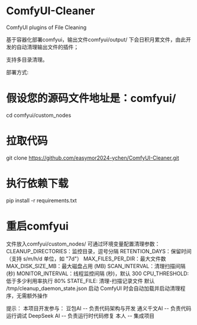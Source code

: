 # ComfyUI-Cleaner
ComfyUI plugins of File Cleaning

基于容器化部署comfyui，输出文件comfyui/output/ 下会日积月累文件，由此开发的自动清理输出文件的插件；

支持多目录清理。

部署方式:
# 假设您的源码文件地址是：comfyui/
cd comfyui/custom_nodes

# 拉取代码
git clone https://github.com/easymor2024-ychen/ComfyUI-Cleaner.git

# 执行依赖下载
pip install -r requirements.txt

# 重启comfyui

文件放入comfyui/custom_nodes/
可通过环境变量配置清理参数：
    CLEANUP_DIRECTORIES：监控目录，逗号分隔
    RETENTION_DAYS：保留时间（支持 s/m/h/d 单位，如 "7d"）
    MAX_FILES_PER_DIR：最大文件数
    MAX_DISK_SIZE_MB：最大磁盘占用 (MB)
    SCAN_INTERVAL：清理扫描间隔 (秒)
    MONITOR_INTERVAL：线程监控间隔 (秒)，默认 300
    CPU_THRESHOLD: 低于多少利用率执行 80%
    STATE_FILE: 清理-扫描记录文件 默认 /tmp/cleanup_daemon_state.json
启动 ComfyUI 时会自动加载并启动清理程序，无需额外操作

提示：
本项目开发参与：
豆包AI -- 负责代码架构与开发
通义千文AI -- 负责代码运行调试
DeepSeek AI -- 负责运行时代码修复
本人 -- 集成项目
